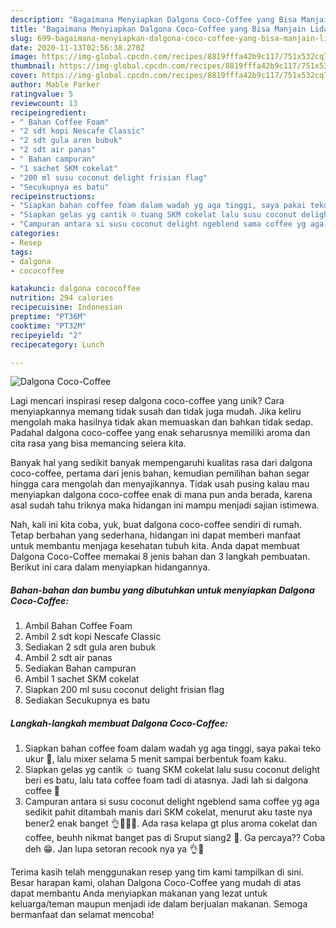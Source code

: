 ```yaml
---
description: "Bagaimana Menyiapkan Dalgona Coco-Coffee yang Bisa Manjain Lidah"
title: "Bagaimana Menyiapkan Dalgona Coco-Coffee yang Bisa Manjain Lidah"
slug: 699-bagaimana-menyiapkan-dalgona-coco-coffee-yang-bisa-manjain-lidah
date: 2020-11-13T02:56:38.270Z
image: https://img-global.cpcdn.com/recipes/8819fffa42b9c117/751x532cq70/dalgona-coco-coffee-foto-resep-utama.jpg
thumbnail: https://img-global.cpcdn.com/recipes/8819fffa42b9c117/751x532cq70/dalgona-coco-coffee-foto-resep-utama.jpg
cover: https://img-global.cpcdn.com/recipes/8819fffa42b9c117/751x532cq70/dalgona-coco-coffee-foto-resep-utama.jpg
author: Mable Parker
ratingvalue: 5
reviewcount: 13
recipeingredient:
- " Bahan Coffee Foam"
- "2 sdt kopi Nescafe Classic"
- "2 sdt gula aren bubuk"
- "2 sdt air panas"
- " Bahan campuran"
- "1 sachet SKM cokelat"
- "200 ml susu coconut delight frisian flag"
- "Secukupnya es batu"
recipeinstructions:
- "Siapkan bahan coffee foam dalam wadah yg aga tinggi, saya pakai teko ukur 😬, lalu mixer selama 5 menit sampai berbentuk foam kaku."
- "Siapkan gelas yg cantik ☺️ tuang SKM cokelat lalu susu coconut delight beri es batu, lalu tata coffee foam tadi di atasnya. Jadi lah si dalgona coffee 🤗"
- "Campuran antara si susu coconut delight ngeblend sama coffee yg aga sedikit pahit ditambah manis dari SKM cokelat, menurut aku taste nya bener2 enak banget 👌👍🏼😋. Ada rasa kelapa gt plus aroma cokelat dan coffee, beuhh nikmat banget pas di Sruput siang2 😬. Ga percaya?? Coba deh 😁. Jan lupa setoran recook nya ya 👌🤗"
categories:
- Resep
tags:
- dalgona
- cococoffee

katakunci: dalgona cococoffee 
nutrition: 294 calories
recipecuisine: Indonesian
preptime: "PT36M"
cooktime: "PT32M"
recipeyield: "2"
recipecategory: Lunch

---
```



![Dalgona Coco-Coffee](https://img-global.cpcdn.com/recipes/8819fffa42b9c117/751x532cq70/dalgona-coco-coffee-foto-resep-utama.jpg)

Lagi mencari inspirasi resep dalgona coco-coffee yang unik? Cara menyiapkannya memang tidak susah dan tidak juga mudah. Jika keliru mengolah maka hasilnya tidak akan memuaskan dan bahkan tidak sedap. Padahal dalgona coco-coffee yang enak seharusnya memiliki aroma dan cita rasa yang bisa memancing selera kita.



Banyak hal yang sedikit banyak mempengaruhi kualitas rasa dari dalgona coco-coffee, pertama dari jenis bahan, kemudian pemilihan bahan segar hingga cara mengolah dan menyajikannya. Tidak usah pusing kalau mau menyiapkan dalgona coco-coffee enak di mana pun anda berada, karena asal sudah tahu triknya maka hidangan ini mampu menjadi sajian istimewa.


Nah, kali ini kita coba, yuk, buat dalgona coco-coffee sendiri di rumah. Tetap berbahan yang sederhana, hidangan ini dapat memberi manfaat untuk membantu menjaga kesehatan tubuh kita. Anda dapat membuat Dalgona Coco-Coffee memakai 8 jenis bahan dan 3 langkah pembuatan. Berikut ini cara dalam menyiapkan hidangannya.

<!--inarticleads1-->

##### Bahan-bahan dan bumbu yang dibutuhkan untuk menyiapkan Dalgona Coco-Coffee:

1. Ambil  Bahan Coffee Foam
1. Ambil 2 sdt kopi Nescafe Classic
1. Sediakan 2 sdt gula aren bubuk
1. Ambil 2 sdt air panas
1. Sediakan  Bahan campuran
1. Ambil 1 sachet SKM cokelat
1. Siapkan 200 ml susu coconut delight frisian flag
1. Sediakan Secukupnya es batu




<!--inarticleads2-->

##### Langkah-langkah membuat Dalgona Coco-Coffee:

1. Siapkan bahan coffee foam dalam wadah yg aga tinggi, saya pakai teko ukur 😬, lalu mixer selama 5 menit sampai berbentuk foam kaku.
1. Siapkan gelas yg cantik ☺️ tuang SKM cokelat lalu susu coconut delight beri es batu, lalu tata coffee foam tadi di atasnya. Jadi lah si dalgona coffee 🤗
1. Campuran antara si susu coconut delight ngeblend sama coffee yg aga sedikit pahit ditambah manis dari SKM cokelat, menurut aku taste nya bener2 enak banget 👌👍🏼😋. Ada rasa kelapa gt plus aroma cokelat dan coffee, beuhh nikmat banget pas di Sruput siang2 😬. Ga percaya?? Coba deh 😁. Jan lupa setoran recook nya ya 👌🤗




Terima kasih telah menggunakan resep yang tim kami tampilkan di sini. Besar harapan kami, olahan Dalgona Coco-Coffee yang mudah di atas dapat membantu Anda menyiapkan makanan yang lezat untuk keluarga/teman maupun menjadi ide dalam berjualan makanan. Semoga bermanfaat dan selamat mencoba!

